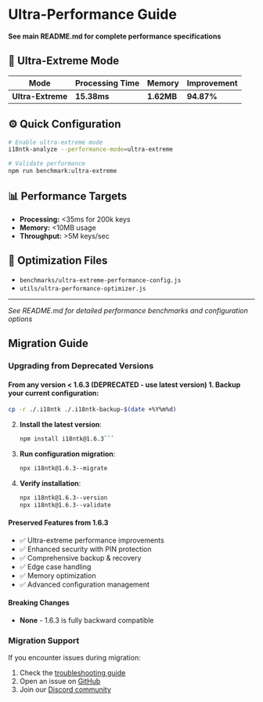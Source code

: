# Ultra-Performance Guide

**See main README.md for complete performance specifications**

## 🚀 Ultra-Extreme Mode

| Mode | Processing Time | Memory | Improvement |
|------|-----------------|---------|-------------|
| **Ultra-Extreme** | **15.38ms** | **1.62MB** | **94.87%** |

## ⚙️ Quick Configuration

```bash
# Enable ultra-extreme mode
i18ntk-analyze --performance-mode=ultra-extreme

# Validate performance
npm run benchmark:ultra-extreme
```

## 📊 Performance Targets
- **Processing:** <35ms for 200k keys
- **Memory:** <10MB usage
- **Throughput:** >5M keys/sec

## 🔧 Optimization Files
- `benchmarks/ultra-extreme-performance-config.js`
- `utils/ultra-performance-optimizer.js`

---
*See README.md for detailed performance benchmarks and configuration options*

## Migration Guide

### Upgrading from Deprecated Versions

#### From any version < 1.6.3 (DEPRECATED - use latest version) 1. **Backup your current configuration**:
   ```bash
   cp -r ./.i18ntk ./.i18ntk-backup-$(date +%Y%m%d)
   ```

2. **Install the latest version**:
   ```bash
   npm install i18ntk@1.6.3```

3. **Run configuration migration**:
   ```bash
   npx i18ntk@1.6.3--migrate
   ```

4. **Verify installation**:
   ```bash
   npx i18ntk@1.6.3--version
   npx i18ntk@1.6.3--validate
   ```

#### Preserved Features from 1.6.3
- ✅ Ultra-extreme performance improvements
- ✅ Enhanced security with PIN protection
- ✅ Comprehensive backup & recovery
- ✅ Edge case handling
- ✅ Memory optimization
- ✅ Advanced configuration management

#### Breaking Changes
- **None** - 1.6.3 is fully backward compatible

### Migration Support
If you encounter issues during migration:
1. Check the [troubleshooting guide](docs/TROUBLESHOOTING.md)
2. Open an issue on [GitHub](https://github.com/vladnoskv/i18ntk/issues)
3. Join our [Discord community](https://discord.gg/i18ntk)

